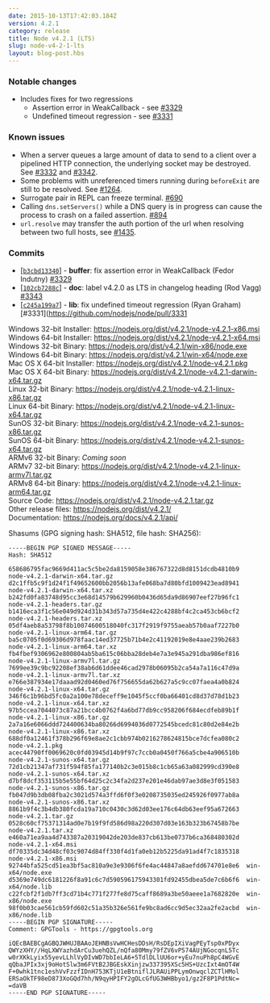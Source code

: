 ```yaml
---
date: 2015-10-13T17:42:03.184Z
version: 4.2.1
category: release
title: Node v4.2.1 (LTS)
slug: node-v4-2-1-lts
layout: blog-post.hbs
---
```


### Notable changes

* Includes fixes for two regressions
  - Assertion error in WeakCallback  - see [#3329](https://github.com/nodejs/node/pull/3329)
  - Undefined timeout regression - see [#3331](https://github.com/nodejs/node/pull/3331)

### Known issues

* When a server queues a large amount of data to send to a client over a pipelined HTTP connection, the underlying socket may be destroyed. See [#3332](https://github.com/nodejs/node/issues/3332) and [#3342](https://github.com/nodejs/node/pull/3342).
* Some problems with unreferenced timers running during `beforeExit` are still to be resolved. See [#1264](https://github.com/nodejs/node/issues/1264).
* Surrogate pair in REPL can freeze terminal. [#690](https://github.com/nodejs/node/issues/690)
* Calling `dns.setServers()` while a DNS query is in progress can cause the process to crash on a failed assertion. [#894](https://github.com/nodejs/node/issues/894)
* `url.resolve` may transfer the auth portion of the url when resolving between two full hosts, see [#1435](https://github.com/nodejs/node/issues/1435).

### Commits

* [[`b3cbd13340`](https://github.com/nodejs/node/commit/b3cbd13340)] - **buffer**: fix assertion error in WeakCallback (Fedor Indutny) [#3329](https://github.com/nodejs/node/pull/3329)
* [[`102cb7288c`](https://github.com/nodejs/node/commit/102cb7288c)] - **doc**: label v4.2.0 as LTS in changelog heading (Rod Vagg) [#3343](https://github.com/nodejs/node/pull/3343)
* [[`c245a199a7`](https://github.com/nodejs/node/commit/c245a199a7)] - **lib**: fix undefined timeout regression (Ryan Graham) [#3331](https://github.com/nodejs/node/pull/3331



Windows 32-bit Installer: https://nodejs.org/dist/v4.2.1/node-v4.2.1-x86.msi<br>
Windows 64-bit Installer: https://nodejs.org/dist/v4.2.1/node-v4.2.1-x64.msi<br>
Windows 32-bit Binary: https://nodejs.org/dist/v4.2.1/win-x86/node.exe<br>
Windows 64-bit Binary: https://nodejs.org/dist/v4.2.1/win-x64/node.exe<br>
Mac OS X 64-bit Installer: https://nodejs.org/dist/v4.2.1/node-v4.2.1.pkg<br>
Mac OS X 64-bit Binary: https://nodejs.org/dist/v4.2.1/node-v4.2.1-darwin-x64.tar.gz<br>
Linux 32-bit Binary: https://nodejs.org/dist/v4.2.1/node-v4.2.1-linux-x86.tar.gz<br>
Linux 64-bit Binary: https://nodejs.org/dist/v4.2.1/node-v4.2.1-linux-x64.tar.gz<br>
SunOS 32-bit Binary: https://nodejs.org/dist/v4.2.1/node-v4.2.1-sunos-x86.tar.gz<br>
SunOS 64-bit Binary: https://nodejs.org/dist/v4.2.1/node-v4.2.1-sunos-x64.tar.gz<br>
ARMv6 32-bit Binary: *Coming soon*<br>
ARMv7 32-bit Binary: https://nodejs.org/dist/v4.2.1/node-v4.2.1-linux-armv7l.tar.gz<br>
ARMv8 64-bit Binary: https://nodejs.org/dist/v4.2.1/node-v4.2.1-linux-arm64.tar.gz<br>
Source Code: https://nodejs.org/dist/v4.2.1/node-v4.2.1.tar.gz<br>
Other release files: https://nodejs.org/dist/v4.2.1/<br>
Documentation: https://nodejs.org/docs/v4.2.1/api/

Shasums (GPG signing hash: SHA512, file hash: SHA256):
```
-----BEGIN PGP SIGNED MESSAGE-----
Hash: SHA512

658686795fac9669d411ac5c5be2da8159058e386767322d8d8151dcdb4810b9  node-v4.2.1-darwin-x64.tar.gz
d2c1ffb5c9f1d24f1f49652600bb2056b13afe068ba7d80bfd1009423ead8941  node-v4.2.1-darwin-x64.tar.xz
b242fd0fa83748d95cc3e68d14579b629960b0436d65da9d86907eef27b96fc1  node-v4.2.1-headers.tar.gz
b1416eca3f1c56e049d924d31b343d57a735d4e422c4288bf4c2ca453cb6bcf2  node-v4.2.1-headers.tar.xz
05df4aeb8a53798f8b10074600518040fc317f2919f9755aeab57b0aaf7227b0  node-v4.2.1-linux-arm64.tar.gz
ba5c0705f0d69306d978faac14ed37725b71b4e2c41192019e8e4aae239b2683  node-v4.2.1-linux-arm64.tar.xz
fb4fbef9306962e800804ab5ba615c06bba28deb4e7a3e945a291dba986ef816  node-v4.2.1-linux-armv7l.tar.gz
7699ee39c9bc92208ef38ab6d61ddee46cad2978b06095b2ca54a7a116c47d9a  node-v4.2.1-linux-armv7l.tar.xz
e766e387934e17daaad92d0460ed76f756655da62b627a5c9cc07faea4a0b824  node-v4.2.1-linux-x64.tar.gz
346f6c1b96bd5fc0a2a100e78deceff9e1045f5ccf0ba66401cd8d37d78d1b23  node-v4.2.1-linux-x64.tar.xz
97b5ccea7044073c87a21bcc4b0762f4a6bd77db9cc958206f684ecdfeb89b1f  node-v4.2.1-linux-x86.tar.gz
2a7a16e6066ddd724400634ba80266d6994036d0772545bcedc81c80d2e84e2b  node-v4.2.1-linux-x86.tar.xz
688df0a12461f378b296f69e8ae2c1cbb974b0216278624815bce7dcfea080c2  node-v4.2.1.pkg
acec44790ff0069620c0fd03945d14b9f97c7ccb0a0450f766a5cbe4a906510b  node-v4.2.1-sunos-x64.tar.gz
72d1cb21347af731f594f85fa177140b2c3e015b8c1cb65a63a082999cd390e8  node-v4.2.1-sunos-x64.tar.xz
d7bf8dcf353115b5e55bf64d25c2c34fa2d237e201e46dab97ae3d8e3f051583  node-v4.2.1-sunos-x86.tar.gz
fb047d9b3db08fba2c3021d574a3ffd6f0f3e0208735035ed245926f0977ab8a  node-v4.2.1-sunos-x86.tar.xz
8861b9f4c3b4db380fcda19a710c0430c3d62d03ee176c64db63eef95a672663  node-v4.2.1.tar.gz
0528c60cf75371314ad0e7b19f9fd586d98a220d307d03e163b323b67458b7be  node-v4.2.1.tar.xz
e460a71ea9aa4d743387a20319042de203de837cb613be0737b6ca368480302d  node-v4.2.1-x64.msi
df70335dc34d48cf03c9074d84ff330f4d1fa0eb12b5225da91ad4f7c1835318  node-v4.2.1-x86.msi
92744bfa525cd51ea3bf5ac810a9e3e9306f6fe4ac44847a8aefdd674701e8e6  win-x64/node.exe
d5369e749dc6181226f8a91c6c7d590596175943301fd92455dbea5de7c6b6f6  win-x64/node.lib
c22fcbf2f1db7ff3cd71b4c771f277fe8d75caff8689a3be50aeee1a7682820e  win-x86/node.exe
98f0b03cae561cb59fd602c51a35b326e561fe9bc8ad6cc9d5ec32aa2fe2acbd  win-x86/node.lib
-----BEGIN PGP SIGNATURE-----
Comment: GPGTools - https://gpgtools.org

iQEcBAEBCgAGBQJWHUJBAAoJEHNBsVwHCHesDDsH/RsDEpIXiVagPEyTsp0xPDyx
QWYzXHY//HqLXWYazhdArCu3uehQZL/nQfa80Mmy79fZV6vP574AUjNGocqnL5Tc
w0rXKkLyix55yevLLhlVyDIvWD7bbIeLA6+5TdlDLlUU6or+yEu7nuPh8pC4WGvE
qQbaJPIx3xj9oHotSlw3m6FVtB2JBGEskXinjzw337395XSc5HS+UzcIxt4mOT4W
F+0whk1tnc1eshVvFzzfIDnH753KTjU1eBtniflJLRAUiPPLymOnwqclZCTlHMol
ERSaOkTF98eD873XoGQd7hh/N9qyHPIFY2gOLcGfUG3WHBbyo1/gz2F8P1PdtNc=
=daVB
-----END PGP SIGNATURE-----

```
